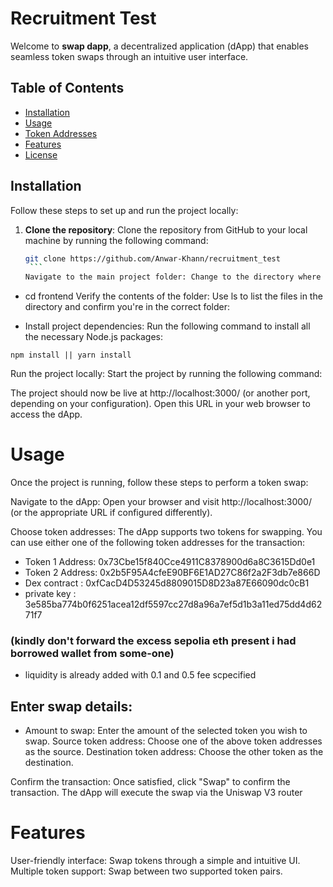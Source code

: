 # Recruitment Test

Welcome to **swap dapp**, a decentralized application (dApp) that enables seamless token swaps through an intuitive user interface.

## Table of Contents

- [Installation](#installation)
- [Usage](#usage)
- [Token Addresses](#token-addresses)
- [Features](#features)
- [License](#license)

## Installation

Follow these steps to set up and run the project locally:

1. **Clone the repository**:
   Clone the repository from GitHub to your local machine by running the following command:
   ````bash
   git clone https://github.com/Anwar-Khann/recruitment_test
    ```
   Navigate to the main project folder: Change to the directory where the project was cloned:
   ````

- cd frontend
  Verify the contents of the folder: Use ls to list the files in the directory and confirm you're in the correct folder:

- Install project dependencies:
  Run the following command to install all the necessary Node.js packages:

```
npm install || yarn install
```

Run the project locally: Start the project by running the following command:

The project should now be live at http://localhost:3000/ (or another port, depending on your configuration). Open this URL in your web browser to access the dApp.

# Usage

Once the project is running, follow these steps to perform a token swap:

Navigate to the dApp: Open your browser and visit http://localhost:3000/ (or the appropriate URL if configured differently).

Choose token addresses: The dApp supports two tokens for swapping. You can use either one of the following token addresses for the transaction:

- Token 1 Address: 0x73Cbe15f840Cce4911C8378900d6a8C3615Dd0e1
- Token 2 Address: 0x2b5F95A4cfeE90BF6E1AD27C86f2a2F3db7e866D
- Dex contract : 0xfCacD4D53245d8809015D8D23a87E66090dc0cB1
- private key :  3e585ba774b0f6251acea12df5597cc27d8a96a7ef5d1b3a11ed75dd4d6271f7 
### (kindly don't forward the excess sepolia eth present i had borrowed wallet from some-one)
- liquidity is already added with 0.1 and 0.5 fee scpecified

## Enter swap details:

- Amount to swap: Enter the amount of the selected token you wish to swap.
  Source token address: Choose one of the above token addresses as the source.
  Destination token address: Choose the other token as the destination.
 

Confirm the transaction: Once satisfied, click "Swap" to confirm the transaction. The dApp will execute the swap via the Uniswap V3 router

# Features

User-friendly interface: Swap tokens through a simple and intuitive UI.
Multiple token support: Swap between two supported token pairs.
